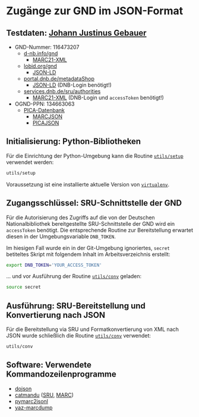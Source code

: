 # Zugänge zur GND im JSON-Format

## Testdaten: [Johann Justinus Gebauer](https://de.wikipedia.org/wiki/Johann_Justinus_Gebauer)

- GND-Nummer: 116473207
    - [d-nb.info/gnd](http://d-nb.info/gnd/116473207)
        - [MARC21-XML](http://d-nb.info/gnd/116473207/about/marcxml)
    - [lobid.org/gnd](http://lobid.org/gnd/116473207)
        - [JSON-LD](http://lobid.org/gnd/116473207.json)
    - [portal.dnb.de/metadataShop](https://portal.dnb.de/metadataShop.htm)
        - [JSON-LD](./data/116473207_datenshop.json) (DNB-Login benötigt!)
    - [services.dnb.de/sru/authorities](http://services.dnb.de/sru/authorities)
        - [MARC21-XML](http://services.dnb.de/sru/authorities?version=1.1&operation=searchRetrieve&query=dnb.nid=116473207&recordSchema=MARC21-xml&maximumRecords=1&accessToken=YOUR_ACCESS_TOKEN) (DNB-Login und `accessToken` benötigt!)
- OGND-PPN: 134663063
    - [PICA-Datenbank](https://swb.bsz-bw.de/DB=2.104/PPNSET?PPN=134663063&INDEXSET=21)
        - [MARCJSON](http://unapi.gbv.de/?id=ognd:ppn:134663063&format=marcjson)
        - [PICAJSON](http://unapi.gbv.de/?id=ognd:ppn:134663063&format=picajson)

## Initialisierung: Python-Bibliotheken

Für die Einrichtung der Python-Umgebung kann die Routine [`utils/setup`](./utils/setup) verwendet werden:

```sh
utils/setup
```

Voraussetzung ist eine installierte aktuelle Version von [`virtualenv`](https://pypi.org/project/virtualenv/).

## Zugangsschlüssel: SRU-Schnittstelle der GND

Für die Autorisierung des Zugriffs auf die von der Deutschen Nationalbibliothek bereitgestellte SRU-Schnittstelle der GND wird ein `accessToken` benötigt. Die entsprechende Routine zur Bereitstellung erwartet diesen in der Umgebungsvariable `DNB_TOKEN`.

Im hiesigen Fall wurde ein in der Git-Umgebung ignoriertes, `secret` betiteltes Skript mit folgendem Inhalt im Arbeitsverzeichnis erstellt:

```sh
export DNB_TOKEN='YOUR_ACCESS_TOKEN'
```

... und vor Ausführung der Routine [`utils/conv`](./utils/conv) geladen:

```sh
source secret
```

## Ausführung: SRU-Bereitstellung und Konvertierung nach JSON

Für die Bereitstellung via SRU und Formatkonvertierung von XML nach JSON wurde schließlich die Routine [`utils/conv`](./utils/conv) verwendet:

```sh
utils/conv
```

## Software: Verwendete Kommandozeilenprogramme

- [dojson](https://github.com/inveniosoftware/dojson)
- [catmandu](https://librecat.org/Catmandu/) ([SRU](https://metacpan.org/release/Catmandu-SRU), [MARC](https://metacpan.org/release/Catmandu-MARC))
- [pymarc2jsonl](https://github.com/slub/pymarc2jsonl)
- [yaz-marcdump](https://software.indexdata.com/yaz/doc/yaz-marcdump.html)
